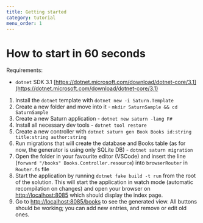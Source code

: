 ```yaml
---
title: Getting started
category: tutorial
menu_order: 1
---
```


# How to start in 60 seconds

Requirements:

* `dotnet` SDK 3.1 [https://dotnet.microsoft.com/download/dotnet-core/3.1](https://dotnet.microsoft.com/download/dotnet-core/3.1)


1. Install the `dotnet` template with `dotnet new -i Saturn.Template`
2. Create a new folder and move into it - `mkdir SaturnSample && cd SaturnSample`
3. Create a new Saturn application - `dotnet new saturn -lang F#`
4. Install all necessary dev tools - `dotnet tool restore`
6. Create a new controller with `dotnet saturn gen Book Books id:string title:string author:string`
7. Run migrations that will create the database and Books table (as for now, the generator is using only SQLite DB) - `dotnet saturn migration`
8. Open the folder in your favourite editor (VSCode) and insert the line (`forward "/books" Books.Controller.resource`) into `browserRouter` in `Router.fs` file
9. Start the application by running `dotnet fake build -t run` from the root of the solution. This will start the application in watch mode (automatic recompilation on changes) and open your browser on [http://localhost:8085](http://localhost:8085) which should display the index page.
10. Go to [http://localhost:8085/books](http://localhost:8085/books) to see the generated view. All buttons should be working; you can add new entries, and remove or edit old ones.

